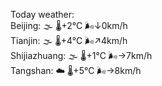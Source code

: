 Today weather:  
Beijing: 🌫  🌡️+2°C 🌬️↓0km/h  
Tianjin: 🌫  🌡️+4°C 🌬️↗4km/h  
Shijiazhuang: 🌫  🌡️+1°C 🌬️→7km/h  
Tangshan: ☁️ 🌡️+5°C 🌬️→8km/h  
